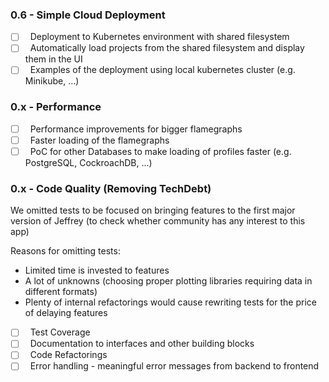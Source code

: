 ### 0.6 - Simple Cloud Deployment
- [ ] &nbsp; Deployment to Kubernetes environment with shared filesystem
- [ ] &nbsp; Automatically load projects from the shared filesystem and display them in the UI
- [ ] &nbsp; Examples of the deployment using local kubernetes cluster (e.g. Minikube, ...)

### 0.x - Performance
- [ ] &nbsp; Performance improvements for bigger flamegraphs
- [ ] &nbsp; Faster loading of the flamegraphs
- [ ] &nbsp; PoC for other Databases to make loading of profiles faster (e.g. PostgreSQL, CockroachDB, ...)

### 0.x - Code Quality (Removing TechDebt)

We omitted tests to be focused on bringing features to the first major version of Jeffrey (to check whether community has any interest to this app)

Reasons for omitting tests:

- Limited time is invested to features
- A lot of unknowns (choosing proper plotting libraries requiring data in different formats)
- Plenty of internal refactorings would cause rewriting tests for the price of delaying features

- [ ] &nbsp; Test Coverage
- [ ] &nbsp; Documentation to interfaces and other building blocks
- [ ] &nbsp; Code Refactorings
- [ ] &nbsp; Error handling - meaningful error messages from backend to frontend
